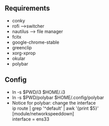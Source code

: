 ## Requirements
   * conky
   * rofi -->switcher
   * nautilus --> file manager
   * fcitx
   * google-chrome-stable
   * greenclip
   * xorg-xprop
   * okular
   * polybar
## Config
  
   * ln -s $PWD/i3 $HOME/.i3
   * ln -s $PWD/polybar $HOME/.config/polybar<br/>
   * Notice for polybar:
   change the interface<br/>
   ip route | grep '^default' | awk '{print $5}'<br/>
   [module/networkspeeddown]<br/>
   interface = ens33 <br/>
